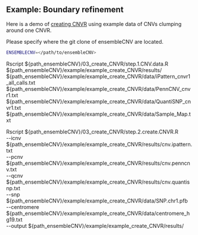 
## Example: Boundary refinement

Here is a demo of [creating CNVR]() using example data of CNVs clumping around one CNVR.

Please specify where the git clone of ensembleCNV are located.
```sh
ENSEMBLECNV=</path/to/ensembleCNV>
```


Rscript ${path_ensembleCNV}/03_create_CNVR/step.1.CNV.data.R \
${path_ensembleCNV}/example/example_create_CNVR/results/ \
${path_ensembleCNV}/example/example_create_CNVR/data/iPattern_cnvr1_all_calls.txt \
${path_ensembleCNV}/example/example_create_CNVR/data/PennCNV_cnvr1.txt \
${path_ensembleCNV}/example/example_create_CNVR/data/QuantiSNP_cnvr1.txt \
${path_ensembleCNV}/example/example_create_CNVR/data/Sample_Map.txt

Rscript ${path_ensembleCNV}/03_create_CNVR/step.2.create.CNVR.R \
--icnv ${path_ensembleCNV}/example/example_create_CNVR/results/cnv.ipattern.txt \
--pcnv ${path_ensembleCNV}/example/example_create_CNVR/results/cnv.penncnv.txt \
--qcnv ${path_ensembleCNV}/example/example_create_CNVR/results/cnv.quantisnp.txt \
--snp ${path_ensembleCNV}/example/example_create_CNVR/data/SNP.chr1.pfb \
--centromere ${path_ensembleCNV}/example/example_create_CNVR/data/centromere_hg19.txt \
--output ${path_ensembleCNV}/example/example_create_CNVR/results/